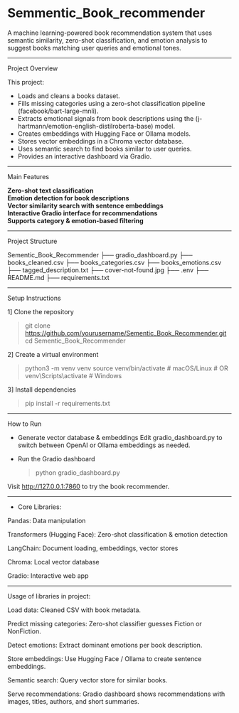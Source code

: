 # Semmentic_Book_recommender

A machine learning-powered book recommendation system that uses semantic similarity, zero-shot classification, and emotion analysis to suggest books matching user queries and emotional tones.


****************************************************************************************************************************** 
Project Overview

This project:
- Loads and cleans a books dataset.
- Fills missing categories using a zero-shot classification pipeline (facebook/bart-large-mnli).
- Extracts emotional signals from book descriptions using the (j-hartmann/emotion-english-distilroberta-base) model.
- Creates embeddings with Hugging Face or Ollama models.
- Stores vector embeddings in a Chroma vector database.
- Uses semantic search to find books similar to user queries.
- Provides an interactive dashboard via Gradio.

****************************************************************************************************************************** 

 Main Features

**Zero-shot text classification**  
**Emotion detection for book descriptions**  
**Vector similarity search with sentence embeddings**  
**Interactive Gradio interface for recommendations**  
**Supports category & emotion-based filtering**

****************************************************************************************************************************** 

Project Structure

Sementic_Book_Recommender
├── gradio_dashboard.py
├── books_cleaned.csv
├── books_categories.csv
├── books_emotions.csv
├── tagged_description.txt
├── cover-not-found.jpg
├── .env
├── README.md
├── requirements.txt


****************************************************************************************************************************** 

Setup Instructions

1] Clone the repository

  > git clone https://github.com/yourusername/Sementic_Book_Recommender.git
  > cd Sementic_Book_Recommender

2] Create a virtual environment
  
  > python3 -m venv venv
  > source venv/bin/activate  # macOS/Linux
    # OR
  > venv\Scripts\activate  # Windows

3] Install dependencies
  > pip install -r requirements.txt

****************************************************************************************************************************** 

How to Run
- Generate vector database & embeddings
Edit gradio_dashboard.py to switch between OpenAI or Ollama embeddings as needed.

- Run the Gradio dashboard

  > python gradio_dashboard.py

Visit http://127.0.0.1:7860 to try the book recommender.

****************************************************************************************************************************** 

- Core Libraries:
  
Pandas: Data manipulation

Transformers (Hugging Face): Zero-shot classification & emotion detection

LangChain: Document loading, embeddings, vector stores

Chroma: Local vector database

Gradio: Interactive web app

****************************************************************************************************************************** 

Usage of libraries in project:

Load data: Cleaned CSV with book metadata.

Predict missing categories: Zero-shot classifier guesses Fiction or NonFiction.

Detect emotions: Extract dominant emotions per book description.

Store embeddings: Use Hugging Face / Ollama to create sentence embeddings.

Semantic search: Query vector store for similar books.

Serve recommendations: Gradio dashboard shows recommendations with images, titles, authors, and short summaries.

